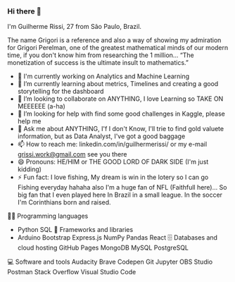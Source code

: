 ### Hi there 👋
I'm Guilherme Rissi, 27 from São Paulo, Brazil.

The name Grigori is a reference and also a way of showing my admiration for Grigori Perelman, one of the greatest mathematical minds of our modern time, if you don't know him from researching the 1 million...
“The monetization of success is the ultimate insult to mathematics.”
- 🔭 I'm currently working on Analytics and Machine Learning
- 🌱 I’m currently learning about metrics, Timelines and creating a good storytelling for the dashboard
- 👯 I’m looking to collaborate on ANYTHING, I love Learning so TAKE ON MEEEEEE (a-ha)
-  🤔 I’m looking for help with find some good challenges in Kaggle, please help me
- 💬 Ask me about ANYTHING, I'f I don't Know, I'll trie to find gold valuete information, but as Data Analyst, I've got a good baggage
- 📫 How to reach me: linkedin.com/in/guilhermerissi/ or my e-mail grissi.work@gmail.com see you there
 - 😄 Pronouns: HE/HIM or THE GOOD LORD OF DARK SIDE (I'm just kidding)
- ⚡ Fun fact: I love fishing, My dream is win in the lotery so I can go Fishing everyday hahaha also I'm a huge fan of NFL (Faithfull here)... So big fan that I even played here In Brazil in a small league. In the soccer I'm Corinthians born and raised.

👨‍💻 Programming languages
- Python SQL
🧰 Frameworks and libraries
- Arduino Bootstrap Express.js NumPy Pandas React
🗄️ Databases and cloud hosting
GitHub Pages  MongoDB MySQL PostgreSQL 

💻 Software and tools
Audacity Brave Codepen Git Jupyter OBS Studio Postman Stack Overflow Visual Studio Code
<!--
**Grigori69/Grigori69** is a ✨ _special_ ✨ repository because its `README.md` (this file) appears on your GitHub profile.

Here are some ideas to get you started:


- 
- 🔭 I’m currently working on ...
- 🌱 I’m currently learning ...
- 👯 I’m looking to collaborate on ...
- 🤔 I’m looking for help with ...
- 💬 Ask me about ...
- 📫 How to reach me: ...
- 😄 Pronouns: ...
- ⚡ Fun fact: ...
-->

